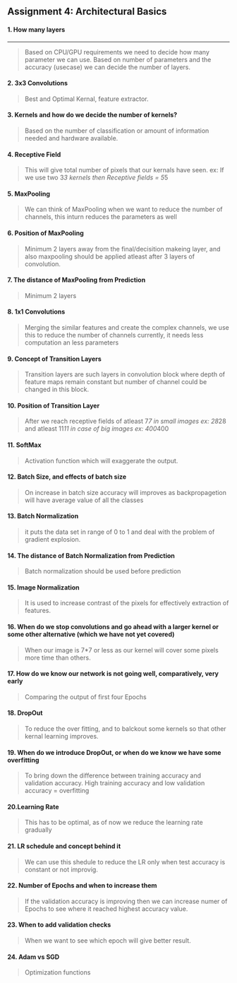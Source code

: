 ## Assignment 4: Architectural Basics


>#### 


#### 1. How many layers
***

>Based on CPU/GPU requirements we need to decide how many parameter we can use. 
Based on number of parameters and the accuracy (usecase) we can decide the number of layers.
#### 2. 3x3 Convolutions
>Best and Optimal Kernal, feature extractor.
#### 3. Kernels and how do we decide the number of kernels?
>Based on the number of classification or amount of information needed and hardware available.
#### 4. Receptive Field
>This will give total number of pixels that our kernals have seen. 
ex: If we use two 3*3 kernels then Receptive fields = 5*5 
#### 5. MaxPooling
>We can think of MaxPooling when we want to reduce the number of channels, this inturn reduces the parameters as well
#### 6. Position of MaxPooling
>Minimum 2 layers away from the final/decisition makeing layer, and also maxpooling should be applied atleast after 3 layers of convolution.
#### 7. The distance of MaxPooling from Prediction
>Minimum 2 layers
#### 8. 1x1 Convolutions
>Merging the similar features and create the complex channels, we use this to reduce the number of channels currently, it needs less computation an less parameters
#### 9. Concept of Transition Layers
>Transition layers are such layers in convolution block where depth of feature maps remain constant but number of channel could be changed in this block.

#### 10. Position of Transition Layer
>After we reach receptive fields of atleast 7*7 in small images ex: 28*28 and atleast 11*11 in case of big images ex: 400*400
#### 11. SoftMax
>Activation function which will exaggerate the output.
#### 12. Batch Size, and effects of batch size
>On increase in batch size accuracy will improves as backpropagetion will have average value of all the classes
#### 13. Batch Normalization
>it puts the data set in range of 0 to 1 and deal with the problem of gradient explosion.
#### 14. The distance of Batch Normalization from Prediction
>Batch normalization should be used before prediction
#### 15. Image Normalization
>It is used to increase contrast of the pixels for effectively extraction of features. 
#### 16. When do we stop convolutions and go ahead with a larger kernel or some other alternative (which we have not yet covered)
>When our image is 7*7 or less as our kernel will cover some pixels more time than others. 
#### 17. How do we know our network is not going well, comparatively, very early
>Comparing the output of first four Epochs
#### 18. DropOut
>To reduce the over fitting, and to balckout some kernels so that other kernal learning improves.
#### 19. When do we introduce DropOut, or when do we know we have some overfitting
>To bring down the difference between training accuracy and validation accuracy.
High training accuracy and low validation accuracy = overfitting
#### 20.Learning Rate
>This has to be optimal, as of now we reduce the learning rate gradually
#### 21. LR schedule and concept behind it
>We can use this shedule to reduce the LR only when test accuracy is constant or not improvig.
#### 22. Number of Epochs and when to increase them
>If the validation accuracy is improving then we can increase numer of Epochs to see where it reached highest accuracy value.
#### 23. When to add validation checks
>When we want to see which epoch will give better result.
#### 24. Adam vs SGD
>Optimization functions